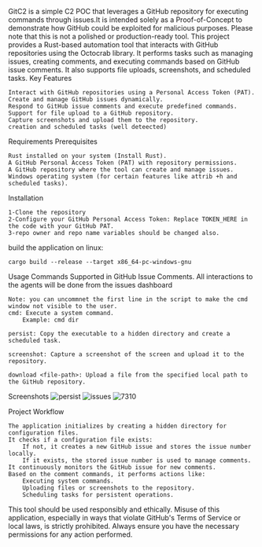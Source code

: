 GitC2 is a simple C2 POC that leverages a GitHub repository for executing commands through issues.It is intended solely as a Proof-of-Concept to demonstrate how GitHub could be exploited for malicious purposes. Please note that this is not a polished or production-ready tool.
This project provides a Rust-based automation tool that interacts with GitHub repositories using the Octocrab library. It performs tasks such as managing issues, creating comments, and executing commands based on GitHub issue comments. It also supports file uploads, screenshots, and scheduled tasks.
Key Features

    Interact with GitHub repositories using a Personal Access Token (PAT).
    Create and manage GitHub issues dynamically.
    Respond to GitHub issue comments and execute predefined commands.
    Support for file upload to a GitHub repository.
    Capture screenshots and upload them to the repository.
    creation and scheduled tasks (well deteected)

Requirements
Prerequisites

    Rust installed on your system (Install Rust).
    A GitHub Personal Access Token (PAT) with repository permissions.
    A GitHub repository where the tool can create and manage issues.
    Windows operating system (for certain features like attrib +h and scheduled tasks).

Installation

    1-Clone the repository
    2-Configure your GitHub Personal Access Token: Replace TOKEN_HERE in the code with your GitHub PAT. 
    3-repo owner and repo name variables should be changed also.

build the application on linux:

    cargo build --release --target x86_64-pc-windows-gnu 

Usage
Commands Supported in GitHub Issue Comments. All interactions to the agents will be done from the issues dashboard

    Note: you can uncommnet the first line in the script to make the cmd window not visible to the user.
    cmd: Execute a system command.
        Example: cmd dir

    persist: Copy the executable to a hidden directory and create a scheduled task.

    screenshot: Capture a screenshot of the screen and upload it to the repository.

    download <file-path>: Upload a file from the specified local path to the GitHub repository.

Screenshots
![persist](https://github.com/user-attachments/assets/ae5ff193-e2ef-4a6d-b6d8-c028ce7b05f9)
![issues](https://github.com/user-attachments/assets/6b1b46a5-c367-4dc7-a50b-d175f573fe49)
![7310](https://github.com/user-attachments/assets/35d8e048-d725-45ef-b881-6f6543b3cc1e)


Project Workflow

    The application initializes by creating a hidden directory for configuration files.
    It checks if a configuration file exists:
        If not, it creates a new GitHub issue and stores the issue number locally.
        If it exists, the stored issue number is used to manage comments.
    It continuously monitors the GitHub issue for new comments.
    Based on the comment commands, it performs actions like:
        Executing system commands.
        Uploading files or screenshots to the repository.
        Scheduling tasks for persistent operations.

This tool should be used responsibly and ethically. Misuse of this application, especially in ways that violate GitHub's Terms of Service or local laws, is strictly prohibited. Always ensure you have the necessary permissions for any action performed.


